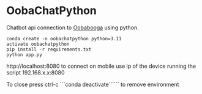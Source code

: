 # OobaChatPython
Chatbot api connection to [Oobabooga](https://github.com/oobabooga/text-generation-webui) using python.


```
conda create -n oobachatpython python=3.11
activate oobachatpython
pip install -r requirements.txt
python app.py
```

http://localhost:8080 to connect on mobile use ip of the device running the script 192.168.x.x:8080

To close press ctrl-c
```conda deactivate`````` to remove environment